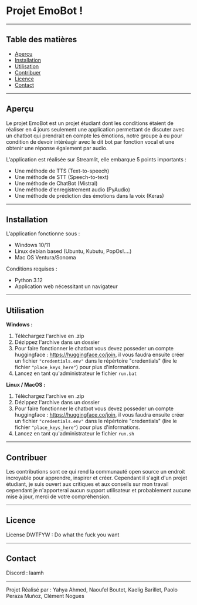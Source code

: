 # Projet EmoBot !

---

## Table des matières

- [Aperçu](#aperçu)
- [Installation](#installation)
- [Utilisation](#utilisation)
- [Contribuer](#contribuer)
- [Licence](#licence)
- [Contact](#contact)

---

## Aperçu

Le projet EmoBot est un projet étudiant dont les conditions étaient de réaliser en 4 jours seulement une application permettant de discuter avec un chatbot qui prendrait
en compte les émotions, notre groupe à eu pour condition de devoir intéréagir avec le dit bot par fonction vocal et une obtenir une réponse également par audio.

L'application est réalisée sur Streamlit, elle embarque 5 points importants :
  - Une méthode de TTS (Text-to-speech)
  - Une méthode de STT (Speech-to-text)
  - Une méthode de ChatBot (Mistral)
  - Une méthode d'enregistrement audio (PyAudio)
  - Une méthode de prédiction des émotions dans la voix (Keras)

---

## Installation

L'application fonctionne sous :
  - Windows 10/11
  - Linux debian based (Ubuntu, Kubutu, PopOs!....)
  - Mac OS Ventura/Sonoma

Conditions requises :
  - Python 3.12
  - Application web nécessitant un navigateur

---

## Utilisation

__Windows :__

1. Téléchargez l'archive en .zip
2. Dézippez l'archive dans un dossier
3. Pour faire fonctionner le chatbot vous devez posseder un compte huggingface : https://huggingface.co/join, il vous faudra ensuite créer un fichier ``"credentials.env"`` dans le répértoire "credentials" (lire le fichier ``"place_keys_here"``) pour plus d'informations.
4. Lancez en tant qu'administrateur le fichier ``run.bat``

__Linux / MacOS :__

1. Téléchargez l'archive en .zip
2. Dézippez l'archive dans un dossier
3. Pour faire fonctionner le chatbot vous devez posseder un compte huggingface : https://huggingface.co/join, il vous faudra ensuite créer un fichier ``"credentials.env"`` dans le répértoire "credentials" (lire le fichier ``"place_keys_here"``) pour plus d'informations.
4. Lancez en tant qu'administrateur le fichier ``run.sh``

---

## Contribuer

Les contributions sont ce qui rend la communauté open source un endroit incroyable pour apprendre, inspirer et créer.
Cependant il s'agit d'un projet étudiant, je suis ouvert aux critiques et aux conseils sur mon travail cependant je n'apporterai aucun support utilisateur et probablement aucune mise à jour, merci de votre compréhension.

---

## Licence

License DWTFYW :
Do what the fuck you want

---

## Contact

Discord : laamh

---

Projet Réalisé par : Yahya Ahmed, Naoufel Boutet, Kaelig Barillet, Paolo Peraza Muñoz, Clément Nogues
